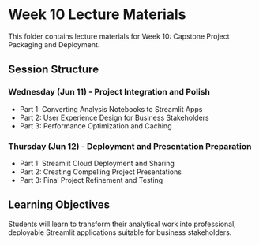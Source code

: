 # Week 10 Lecture Materials

This folder contains lecture materials for Week 10: Capstone Project Packaging and Deployment.

## Session Structure

### Wednesday (Jun 11) - Project Integration and Polish
- Part 1: Converting Analysis Notebooks to Streamlit Apps
- Part 2: User Experience Design for Business Stakeholders
- Part 3: Performance Optimization and Caching

### Thursday (Jun 12) - Deployment and Presentation Preparation
- Part 1: Streamlit Cloud Deployment and Sharing
- Part 2: Creating Compelling Project Presentations
- Part 3: Final Project Refinement and Testing

## Learning Objectives
Students will learn to transform their analytical work into professional, deployable Streamlit applications suitable for business stakeholders.